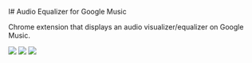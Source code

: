 I# Audio Equalizer for Google Music

Chrome extension that displays an audio visualizer/equalizer on Google Music.

<img src=“./screenshots/orange.png></img>
<img src=“./screenshots/blue.png></img>
<img src=“./screenshots/purple.png></img>